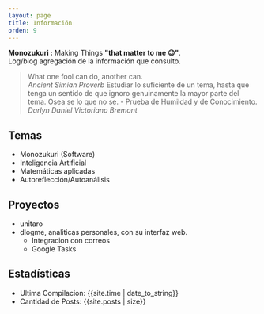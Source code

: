 ```yaml
---
layout: page
title: Información
orden: 9
---
```


<div class="message">
    <strong> Monozukuri :</strong> Making Things <strong>"that matter to me 😉"</strong>. <br/>
    Log/blog agregación de la información que consulto.
 </div>

> What one fool can do, another can. <br/> *Ancient Simian Proverb*
> Estudiar lo suficiente de un tema, hasta que tenga un sentido de que ignoro genuinamente la mayor parte del tema. Osea se lo que no se. - Prueba de Humildad  y de Conocimiento. <br/> *Darlyn Daniel Victoriano Bremont*

## Temas

- Monozukuri (Software)
- Inteligencia Artificial
- Matemáticas aplicadas
- Autoreflección/Autoanálisis

## Proyectos

- unitaro
- dlogme, analiticas personales, con su interfaz web.
  - Integracion con correos
  - Google Tasks

## Estadísticas

- Ultima Compilacion: {{site.time | date_to_string}} <br/>
- Cantidad de Posts: {{site.posts | size}}